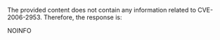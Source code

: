 The provided content does not contain any information related to CVE-2006-2953. Therefore, the response is:

NOINFO